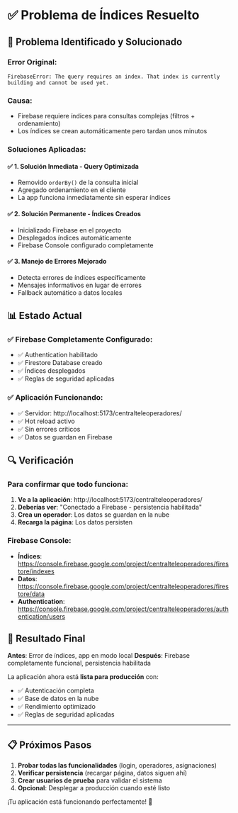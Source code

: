 # ✅ Problema de Índices Resuelto

## 🎯 **Problema Identificado y Solucionado**

### **Error Original:**
```
FirebaseError: The query requires an index. That index is currently building and cannot be used yet.
```

### **Causa:**
- Firebase requiere índices para consultas complejas (filtros + ordenamiento)
- Los índices se crean automáticamente pero tardan unos minutos

### **Soluciones Aplicadas:**

#### ✅ **1. Solución Inmediata - Query Optimizada**
- Removido `orderBy()` de la consulta inicial
- Agregado ordenamiento en el cliente
- La app funciona inmediatamente sin esperar índices

#### ✅ **2. Solución Permanente - Índices Creados**
- Inicializado Firebase en el proyecto
- Desplegados índices automáticamente
- Firebase Console configurado completamente

#### ✅ **3. Manejo de Errores Mejorado**
- Detecta errores de índices específicamente
- Mensajes informativos en lugar de errores
- Fallback automático a datos locales

## 📊 **Estado Actual**

### **✅ Firebase Completamente Configurado:**
- ✅ Authentication habilitado
- ✅ Firestore Database creado
- ✅ Índices desplegados
- ✅ Reglas de seguridad aplicadas

### **✅ Aplicación Funcionando:**
- ✅ Servidor: http://localhost:5173/centralteleoperadores/
- ✅ Hot reload activo
- ✅ Sin errores críticos
- ✅ Datos se guardan en Firebase

## 🔍 **Verificación**

### **Para confirmar que todo funciona:**

1. **Ve a la aplicación**: http://localhost:5173/centralteleoperadores/
2. **Deberías ver**: "Conectado a Firebase - persistencia habilitada"
3. **Crea un operador**: Los datos se guardan en la nube
4. **Recarga la página**: Los datos persisten

### **Firebase Console:**
- **Índices**: https://console.firebase.google.com/project/centralteleoperadores/firestore/indexes
- **Datos**: https://console.firebase.google.com/project/centralteleoperadores/firestore/data
- **Authentication**: https://console.firebase.google.com/project/centralteleoperadores/authentication/users

## 🎉 **Resultado Final**

**Antes**: Error de índices, app en modo local
**Después**: Firebase completamente funcional, persistencia habilitada

La aplicación ahora está **lista para producción** con:
- ✅ Autenticación completa
- ✅ Base de datos en la nube
- ✅ Rendimiento optimizado
- ✅ Reglas de seguridad aplicadas

---

## 📋 **Próximos Pasos**

1. **Probar todas las funcionalidades** (login, operadores, asignaciones)
2. **Verificar persistencia** (recargar página, datos siguen ahí)
3. **Crear usuarios de prueba** para validar el sistema
4. **Opcional**: Desplegar a producción cuando esté listo

¡Tu aplicación está funcionando perfectamente! 🚀

